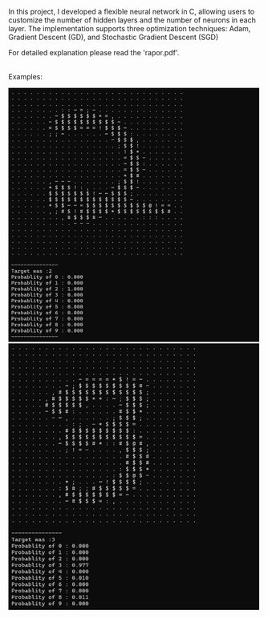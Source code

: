 
In this project, I developed a flexible neural network in C, allowing users to customize the number of hidden layers and the number of neurons in each layer. The implementation supports three optimization techniques: Adam, Gradient Descent (GD), and Stochastic Gradient Descent (SGD)

For detailed explanation please read the 'rapor.pdf'.

\
Examples:

<img src="test_2.png" alt="Neural Network Example" width="500"/>
<img src="test_1.png" alt="Neural Network Example" width="500"/>